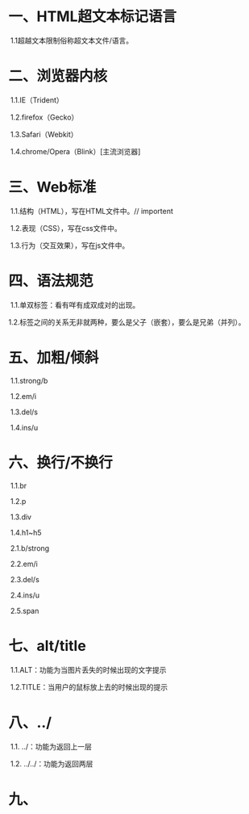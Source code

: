 # 一、HTML超文本标记语言

​		1.1超越文本限制俗称超文本文件/语言。

# 二、浏览器内核

​		1.1.IE（Trident）

​		1.2.firefox（Gecko）

​		1.3.Safari（Webkit）

​		1.4.chrome/Opera（Blink）[主流浏览器]

# 三、Web标准

​		1.1.结构（HTML），写在HTML文件中。// importent

​		1.2.表现（CSS），写在css文件中。

​		1.3.行为（交互效果），写在js文件中。

# 四、语法规范

​		1.1.单双标签：看有咩有成双成对的出现。

​		1.2.标签之间的关系无非就两种，要么是父子（嵌套），要么是兄弟（并列）。

# 五、加粗/倾斜

​		1.1.strong/b

​		1.2.em/i

​		1.3.del/s

​		1.4.ins/u

# 六、换行/不换行

​		1.1.br

​		1.2.p

​		1.3.div

​		1.4.h1~h5

​		2.1.b/strong

​		2.2.em/i

​		2.3.del/s

​		2.4.ins/u

​		2.5.span

# 七、alt/title

​		1.1.ALT：功能为当图片丢失的时候出现的文字提示

​		1.2.TITLE：当用户的鼠标放上去的时候出现的提示

# 八、../

​		1.1. ../：功能为返回上一层

​		1.2. ../../：功能为返回两层

# 九、